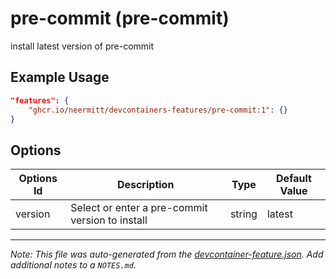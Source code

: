 
# pre-commit (pre-commit)

install latest version of pre-commit

## Example Usage

```json
"features": {
    "ghcr.io/neermitt/devcontainers-features/pre-commit:1": {}
}
```

## Options

| Options Id | Description | Type | Default Value |
|-----|-----|-----|-----|
| version | Select or enter a pre-commit version to install | string | latest |



---

_Note: This file was auto-generated from the [devcontainer-feature.json](https://github.com/neermitt/devcontainers-features/blob/main/src/pre-commit/devcontainer-feature.json).  Add additional notes to a `NOTES.md`._
